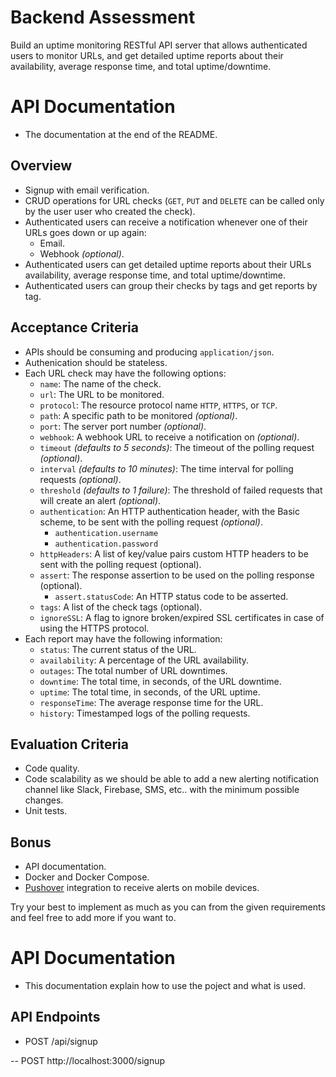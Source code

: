 # Backend Assessment

Build an uptime monitoring RESTful API server that allows authenticated users to monitor URLs, and get detailed uptime reports about their availability, average response time, and total uptime/downtime.

# API Documentation

- The documentation at the end of the README.

## Overview

- Signup with email verification.
- CRUD operations for URL checks (`GET`, `PUT` and `DELETE` can be called only by the user user who created the check).
- Authenticated users can receive a notification whenever one of their URLs goes down or up again:
  - Email.
  - Webhook *(optional)*.
- Authenticated users can get detailed uptime reports about their URLs availability, average response time, and total uptime/downtime.
- Authenticated users can group their checks by tags and get reports by tag.

## Acceptance Criteria

- APIs should be consuming and producing `application/json`.
- Authenication should be stateless.
- Each URL check may have the following options:
  - `name`: The name of the check.
  - `url`: The URL to be monitored.
  - `protocol`: The resource protocol name `HTTP`, `HTTPS`, or `TCP`.
  - `path`: A specific path to be monitored *(optional)*.
  - `port`: The server port number *(optional)*.
  - `webhook`: A webhook URL to receive a notification on *(optional)*.
  - `timeout` *(defaults to 5 seconds)*: The timeout of the polling request *(optional)*.
  - `interval` *(defaults to 10 minutes)*: The time interval for polling requests *(optional)*.
  - `threshold` *(defaults to 1 failure)*: The threshold of failed requests that will create an alert *(optional)*.
  - `authentication`: An HTTP authentication header, with the Basic scheme, to be sent with the polling request *(optional)*.
    - `authentication.username`
    - `authentication.password`
  - `httpHeaders`: A list of key/value pairs custom HTTP headers to be sent with the polling request (optional).
  - `assert`: The response assertion to be used on the polling response (optional).
    - `assert.statusCode`: An HTTP status code to be asserted.
  - `tags`: A list of the check tags (optional).
  - `ignoreSSL`: A flag to ignore broken/expired SSL certificates in case of using the HTTPS protocol.
- Each report may have the following information:
  - `status`: The current status of the URL.
  - `availability`: A percentage of the URL availability.
  - `outages`: The total number of URL downtimes.
  - `downtime`: The total time, in seconds, of the URL downtime.
  - `uptime`: The total time, in seconds, of the URL uptime.
  - `responseTime`: The average response time for the URL.
  - `history`: Timestamped logs of the polling requests.

## Evaluation Criteria

- Code quality.
- Code scalability as we should be able to add a new alerting notification channel like Slack, Firebase, SMS, etc.. with the minimum possible changes.
- Unit tests.

## Bonus

- API documentation.
- Docker and Docker Compose.
- [Pushover](https://pushover.net/) integration to receive alerts on mobile devices.

Try your best to implement as much as you can from the given requirements and feel free to add more if you want to.

# API Documentation

- This documentation explain how to use the poject and what is used.

## API Endpoints

- POST /api/signup

-- POST http://localhost:3000/signup

